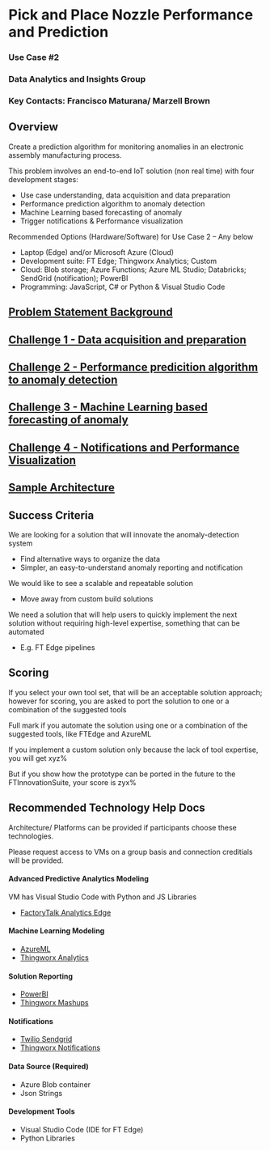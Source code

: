 # Pick and Place Nozzle Performance and Prediction
### Use Case #2
### Data Analytics and Insights Group
### Key Contacts: Francisco Maturana/ Marzell Brown

## Overview

Create a prediction algorithm for monitoring anomalies in an electronic assembly manufacturing process.

This problem involves an end-to-end IoT solution (non real time) with four development stages: ​

- Use case understanding, data acquisition and data preparation​
- Performance prediction algorithm to anomaly detection​
- Machine Learning based forecasting of anomaly​
- Trigger notifications & Performance visualization

Recommended Options (Hardware/Software) for Use Case 2 – Any below​
- Laptop (Edge) and/or Microsoft Azure (Cloud) 
- Development suite: FT Edge; Thingworx Analytics; Custom​
- Cloud: Blob storage; Azure Functions; Azure ML Studio; Databricks; SendGrid (notification); PowerBI​
- Programming: JavaScript, C# or Python & Visual Studio Code


## [Problem Statement Background](Background.md)


<!-- ## Hackathon Prompt

Evaluate and Produce a Maintainable and supportable solution for detecting anomalies in the Pick and Place nozzles.

Solutions can contain, but are not limited to:
- Storm tracker diagrams (Live PowerBI dashboard)
- Evaluate vector path of nozzle and tabulate a nozzle score over time
- Trigger users when nozzle exceeds threshold of performance
- Parameters to change to adjust sensitivity -->


## [Challenge 1 - Data acquisition and preparation](/Challenges/Challenge1.md)

## [Challenge 2 - Performance predicition algorithm to anomaly detection](/Challenges/Challenge2.md)

## [Challenge 3 - Machine Learning based forecasting of anomaly](/Challenges/Challenge3.md)

## [Challenge 4 - Notifications and Performance Visualization](/Challenges/Challenge4.md)


## [Sample Architecture](Sample_Architecture.md)



## Success Criteria
We are looking for a solution that will innovate the anomaly-detection system
- Find alternative ways to organize the data
- Simpler, an easy-to-understand anomaly reporting and notification

We would like to see a scalable and repeatable solution
- Move away from custom build solutions

We need a solution that will help users to quickly implement the next solution without requiring high-level expertise, something that can be automated
- E.g. FT Edge pipelines

## Scoring
If you select your own tool set, that will be an acceptable solution approach; however for scoring, you are asked to port the solution to one or a combination of the suggested tools

Full mark if you automate the solution using one or a combination of the suggested tools, like FTEdge and AzureML 

If you implement a custom solution only because the lack of tool expertise, you will get xyz%

But if you show how the prototype can be ported in the future to the FTInnovationSuite, your score is zyx%




## Recommended Technology Help Docs
Architecture/ Platforms can be provided if participants choose these technologies.

Please request access to VMs on a group basis and connection creditials will be provided.

#### Advanced Predictive Analytics Modeling
VM has Visual Studio Code with Python and JS Libraries
- [FactoryTalk Analytics Edge](FTEdge.md)

#### Machine Learning Modeling

- [AzureML](/Tech/AzureML/AzureML.md)
- [Thingworx Analytics](/Tech/Thingworx/Thingworx.md)

#### Solution Reporting

- [PowerBI](/Tech/PowerBI/PowerBI.md)
- [Thingworx Mashups](/Tech/Thingworx/Thingworx.md)

#### Notifications

- [Twilio Sendgrid]("https://www.twilio.com/sendgrid")
- [Thingworx Notifications]("")

#### Data Source (Required)
- Azure Blob container
- Json Strings

#### Development Tools
- Visual Studio Code (IDE for FT Edge)
- Python Libraries
